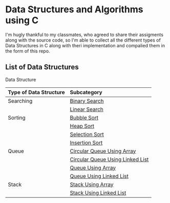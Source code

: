 # Data Structures and Algorithms using C


I'm hugly thankful to my classmates, who agreed to share their assigments along with the source code, so I'm able to collect all the different types of Data Structures in C along with theri implementation and compalied them in the form of this repo.

## List of Data Structures

Data Structure  

| Type of Data Structure |                                    Subcategory                                     |
|:---                    |            :----                                                                   |  
| Searching              |  [Binary Search](https://github.com/SubhanRaj/DS-Algo/tree/main/Binary%20Search)   |
|                        |  [Linear Search](https://github.com/SubhanRaj/DS-Algo/tree/main/Linear%20Search)   |
| Sorting                |  [Bubble Sort](https://github.com/SubhanRaj/DS-Algo/tree/main/Bubble%20Sort)       |
|                        |  [Heap Sort](https://github.com/SubhanRaj/DS-Algo/tree/main/Heap%20Sort)           |
|                        |  [Selection Sort](https://github.com/SubhanRaj/DS-Algo/tree/main/Selection%20Sort) | 
|                        |  [Insertion Sort](https://github.com/SubhanRaj/DS-Algo/tree/main/Insertion%20Sort) |
| Queue                  |  [Circular Queue Using Array](https://github.com/SubhanRaj/DS-Algo/tree/main/Circular%20Queue%20using%20Array) |
|                        |  [Circular Queue Using Linked List](https://github.com/SubhanRaj/DS-Algo/tree/main/Circular%20Queue%20Using%20Linked%20List)|
|                        |  [Queue Using Array](https://github.com/SubhanRaj/DS-Algo/tree/main/Queue%20Using%20Array) |
|                        |  [Queue Using Linked List](https://github.com/SubhanRaj/DS-Algo/tree/main/Queue%20using%20Linked%20List) |
| Stack                  |  [Stack Using Array](https://github.com/SubhanRaj/DS-Algo/tree/main/Stack%20using%20Array) |
|                        |  [Stack Using Linked List](https://github.com/SubhanRaj/DS-Algo/tree/main/Stack%20using%20Linked%20List) |




